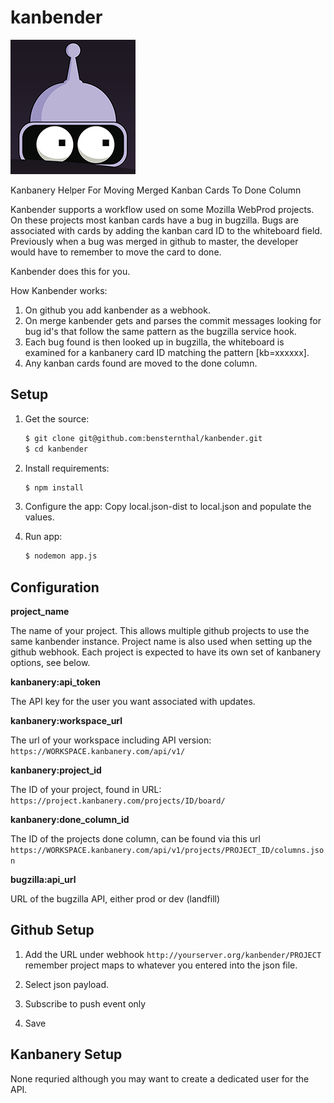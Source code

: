 kanbender
=========

![kanbender](docs/bender-sm.png)

Kanbanery Helper For Moving Merged Kanban Cards To Done Column

Kanbender supports a workflow used on some Mozilla WebProd projects. On these
projects most kanban cards have a bug in bugzilla. Bugs are associated with
cards by adding the kanban card ID to the whiteboard field.
Previously when a bug was merged in github to master, the developer would
have to remember to move the card to done.

Kanbender does this for you.

How Kanbender works:

1. On github you add kanbender as a webhook.
2. On merge kanbender gets and parses the commit messages looking for bug id's
that follow the same pattern as the bugzilla service hook.
3. Each bug found is then looked up in bugzilla, the whiteboard is examined for a
kanbanery card ID matching the pattern [kb=xxxxxx].
4. Any kanban cards found are moved to the done column.


Setup
-----

1. Get the source:

   ```sh
   $ git clone git@github.com:bensternthal/kanbender.git
   $ cd kanbender
   ```

2. Install requirements:

   ```sh
   $ npm install
   ```

3. Configure the app:
Copy local.json-dist to local.json and populate the values.


4. Run app:

   ```sh
   $ nodemon app.js
   ```

Configuration
-----
__project\_name__

The name of your project. This allows multiple github projects
to use the same kanbender instance. Project name is also used when setting up the
github webhook. Each project is expected to have its own set of kanbanery options, see below.

__kanbanery:api\_token__

The API key for the user you want associated with updates.


__kanbanery:workspace\_url__

The url of your workspace including API version: `https://WORKSPACE.kanbanery.com/api/v1/`

__kanbanery:project\_id__

The ID of your project, found in URL: `https://project.kanbanery.com/projects/ID/board/`

__kanbanery:done\_column\_id__

The ID of the projects done column, can be found via this url `https://WORKSPACE.kanbanery.com/api/v1/projects/PROJECT_ID/columns.json`

__bugzilla:api\_url__

URL of the bugzilla API, either prod or dev (landfill)

Github Setup
-----
1. Add the URL under webhook `http://yourserver.org/kanbender/PROJECT` remember
project maps to whatever you entered into the json file.

2. Select json payload.

3. Subscribe to push event only

4. Save


Kanbanery Setup
-----
None requried although you may want to create a dedicated user for the API.

